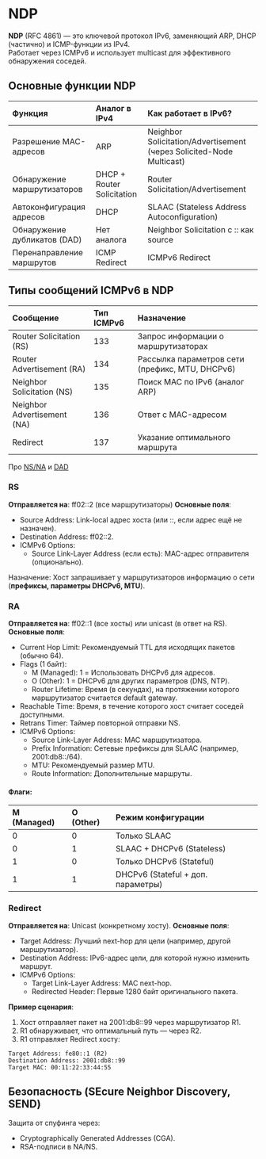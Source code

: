 # NDP

**NDP** (RFC 4861) — это ключевой протокол IPv6, заменяющий ARP, DHCP (частично) и ICMP-функции из IPv4.\
Работает через ICMPv6 и использует multicast для эффективного обнаружения соседей.

## Основные функции NDP

| Функция                      | Аналог в IPv4              | Как работает в IPv6?                                                 |
|:-----------------------------|:---------------------------|:---------------------------------------------------------------------|
| Разрешение MAC-адресов       | ARP                        | Neighbor Solicitation/Advertisement (через Solicited-Node Multicast) |
| Обнаружение маршрутизаторов  | DHCP + Router Solicitation | Router Solicitation/Advertisement                                    |
| Автоконфигурация адресов     | DHCP                       | SLAAC (Stateless Address Autoconfiguration)                          |
| Обнаружение дубликатов (DAD) | Нет аналога                | Neighbor Solicitation с :: как source                                |
| Перенаправление маршрутов    | ICMP Redirect              | ICMPv6 Redirect                                                      |

## Типы сообщений ICMPv6 в NDP

| Сообщение                   | Тип ICMPv6 | Назначение                                      |
|:----------------------------|:-----------|:------------------------------------------------|
| Router Solicitation (RS)    | 133        | Запрос информации о маршрутизаторах             |
| Router Advertisement (RA)   | 134        | Рассылка параметров сети (префикс, MTU, DHCPv6) |
| Neighbor Solicitation (NS)  | 135        | Поиск MAC по IPv6 (аналог ARP)                  |
| Neighbor Advertisement (NA) | 136        | Ответ с MAC-адресом                             |
| Redirect                    | 137        | Указание оптимального маршрута                  |

Про [NS/NA](3-Multicast.md#пример-процедуры-выяснения-mac-адреса-соседа-в-ipv6) и [DAD](3-Multicast.md#как-работает-dad)

### RS

**Отправляется на**: ff02::2 (все маршрутизаторы)
**Основные поля**:
- Source Address: Link-local адрес хоста (или ::, если адрес ещё не назначен). 
- Destination Address: ff02::2. 
- ICMPv6 Options:
  - Source Link-Layer Address (если есть): MAC-адрес отправителя (опционально).

Назначение:
Хост запрашивает у маршрутизаторов информацию о сети (**префиксы, параметры DHCPv6, MTU**).

### RA

**Отправляется на**: ff02::1 (все хосты) или unicast (в ответ на RS).
**Основные поля**:
- Current Hop Limit: Рекомендуемый TTL для исходящих пакетов (обычно 64). 
- Flags (1 байт):
  - M (Managed): 1 = Использовать DHCPv6 для адресов. 
  - O (Other): 1 = DHCPv6 для других параметров (DNS, NTP). 
  - Router Lifetime: Время (в секундах), на протяжении которого маршрутизатор считается default gateway.
- Reachable Time: Время, в течение которого хост считает соседей доступными.
- Retrans Timer: Таймер повторной отправки NS. 
- ICMPv6 Options:
  - Source Link-Layer Address: MAC маршрутизатора. 
  - Prefix Information: Сетевые префиксы для SLAAC (например, 2001:db8::/64). 
  - MTU: Рекомендуемый размер MTU. 
  - Route Information: Дополнительные маршруты.

#### Флаги:

| M (Managed) | O (Other) | Режим конфигурации                 |
|:------------|:----------|:-----------------------------------|
| 0           | 0         | Только SLAAC                       | 
| 0           | 1         | SLAAC + DHCPv6 (Stateless)         | 
| 1           | 0         | Только DHCPv6 (Stateful)           | 
| 1           | 1         | DHCPv6 (Stateful + доп. параметры) | 


### Redirect

**Отправляется на**: Unicast (конкретному хосту).
**Основные поля**:
- Target Address: Лучший next-hop для цели (например, другой маршрутизатор). 
- Destination Address: IPv6-адрес цели, для которой нужно изменить маршрут. 
- ICMPv6 Options:
  - Target Link-Layer Address: MAC next-hop. 
  - Redirected Header: Первые 1280 байт оригинального пакета.

**Пример сценария**:

1. Хост отправляет пакет на 2001:db8::99 через маршрутизатор R1. 
2. R1 обнаруживает, что оптимальный путь — через R2. 
3. R1 отправляет Redirect хосту:
```
Target Address: fe80::1 (R2)  
Destination Address: 2001:db8::99  
Target MAC: 00:11:22:33:44:55  
```

## Безопасность (SEcure Neighbor Discovery, SEND)

Защита от спуфинга через:

- Cryptographically Generated Addresses (CGA). 
- RSA-подписи в NA/NS.